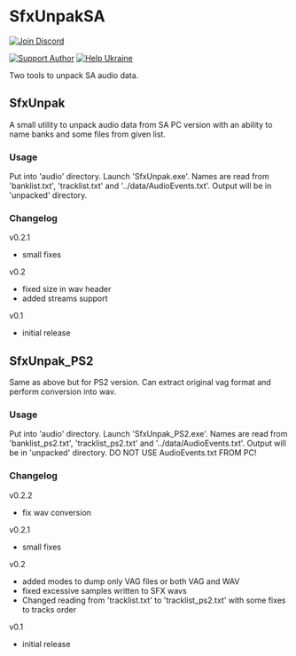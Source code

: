 # SfxUnpakSA

[![Join Discord](https://img.shields.io/badge/discord-join-7289DA.svg?logo=discord&longCache=true&style=flat)](https://discord.gg/WgAg9ymHbj)

[![Support Author](https://img.shields.io/badge/support-author-blue)](https://bit.ly/3sX2oMk) [![Help Ukraine](https://img.shields.io/badge/help-ukraine-yellow)](https://bit.ly/3afhuGm)

Two tools to unpack SA audio data.

## SfxUnpak

A small utility to unpack audio data from SA PC version with an ability to name banks and some files from given list.

### Usage

Put into 'audio' directory. Launch 'SfxUnpak.exe'. Names are read from 'banklist.txt', 'tracklist.txt' and '../data/AudioEvents.txt'. Output will be in 'unpacked' directory.

### Changelog

v0.2.1
* small fixes

v0.2
* fixed size in wav header
* added streams support

v0.1
* initial release

## SfxUnpak_PS2

Same as above but for PS2 version. Can extract original vag format and perform conversion into wav.

### Usage

Put into 'audio' directory. Launch 'SfxUnpak_PS2.exe'. Names are read from 'banklist_ps2.txt', 'tracklist_ps2.txt' and '../data/AudioEvents.txt'. Output will be in 'unpacked' directory.
DO NOT USE AudioEvents.txt FROM PC!

### Changelog

v0.2.2
* fix wav conversion

v0.2.1
* small fixes

v0.2
* added modes to dump only VAG files or both VAG and WAV
* fixed excessive samples written to SFX wavs
* Changed reading from 'tracklist.txt' to 'tracklist_ps2.txt' with some fixes to tracks order

v0.1
* initial release
